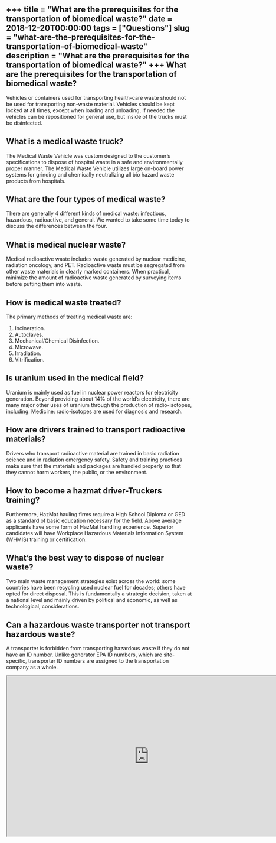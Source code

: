+++
title = "What are the prerequisites for the transportation of biomedical waste?"
date = 2018-12-20T00:00:00
tags = ["Questions"]
slug = "what-are-the-prerequisites-for-the-transportation-of-biomedical-waste"
description = "What are the prerequisites for the transportation of biomedical waste?"
+++
What are the prerequisites for the transportation of biomedical waste?
----------------------------------------------------------------------

Vehicles or containers used for transporting health-care waste should not be used for transporting non-waste material. Vehicles should be kept locked at all times, except when loading and unloading, If needed the vehicles can be repositioned for general use, but inside of the trucks must be disinfected.

What is a medical waste truck?
------------------------------

The Medical Waste Vehicle was custom designed to the customer’s specifications to dispose of hospital waste in a safe and environmentally proper manner. The Medical Waste Vehicle utilizes large on-board power systems for grinding and chemically neutralizing all bio hazard waste products from hospitals.

What are the four types of medical waste?
-----------------------------------------

There are generally 4 different kinds of medical waste: infectious, hazardous, radioactive, and general. We wanted to take some time today to discuss the differences between the four.

What is medical nuclear waste?
------------------------------

Medical radioactive waste includes waste generated by nuclear medicine, radiation oncology, and PET. Radioactive waste must be segregated from other waste materials in clearly marked containers. When practical, minimize the amount of radioactive waste generated by surveying items before putting them into waste.

How is medical waste treated?
-----------------------------

The primary methods of treating medical waste are:

1. Incineration.
2. Autoclaves.
3. Mechanical/Chemical Disinfection.
4. Microwave.
5. Irradiation.
6. Vitrification.

Is uranium used in the medical field?
-------------------------------------

Uranium is mainly used as fuel in nuclear power reactors for electricity generation. Beyond providing about 14% of the world’s electricity, there are many major other uses of uranium through the production of radio-isotopes, including: Medicine: radio-isotopes are used for diagnosis and research.

How are drivers trained to transport radioactive materials?
-----------------------------------------------------------

Drivers who transport radioactive material are trained in basic radiation science and in radiation emergency safety. Safety and training practices make sure that the materials and packages are handled properly so that they cannot harm workers, the public, or the environment.

How to become a hazmat driver-Truckers training?
------------------------------------------------

Furthermore, HazMat hauling firms require a High School Diploma or GED as a standard of basic education necessary for the field. Above average applicants have some form of HazMat handling experience. Superior candidates will have Workplace Hazardous Materials Information System (WHMIS) training or certification.

What’s the best way to dispose of nuclear waste?
------------------------------------------------

Two main waste management strategies exist across the world: some countries have been recycling used nuclear fuel for decades; others have opted for direct disposal. This is fundamentally a strategic decision, taken at a national level and mainly driven by political and economic, as well as technological, considerations.

Can a hazardous waste transporter not transport hazardous waste?
----------------------------------------------------------------

A transporter is forbidden from transporting hazardous waste if they do not have an ID number. Unlike generator EPA ID numbers, which are site-specific, transporter ID numbers are assigned to the transportation company as a whole.

<iframe allow="accelerometer; autoplay; clipboard-write; encrypted-media; gyroscope; picture-in-picture" allowfullscreen="" class="__youtube_prefs__  epyt-is-override  no-lazyload" data-no-lazy="1" data-origheight="433" data-origwidth="770" data-skipgform_ajax_framebjll="" height="433" id="_ytid_38485" loading="lazy" src="https://www.youtube.com/embed/d3JQbcxO-WA?enablejsapi=1&autoplay=0&cc_load_policy=0&cc_lang_pref=&iv_load_policy=1&loop=0&modestbranding=0&rel=1&fs=1&playsinline=0&autohide=2&theme=dark&color=red&controls=1&" title="YouTube player" width="770"></iframe>